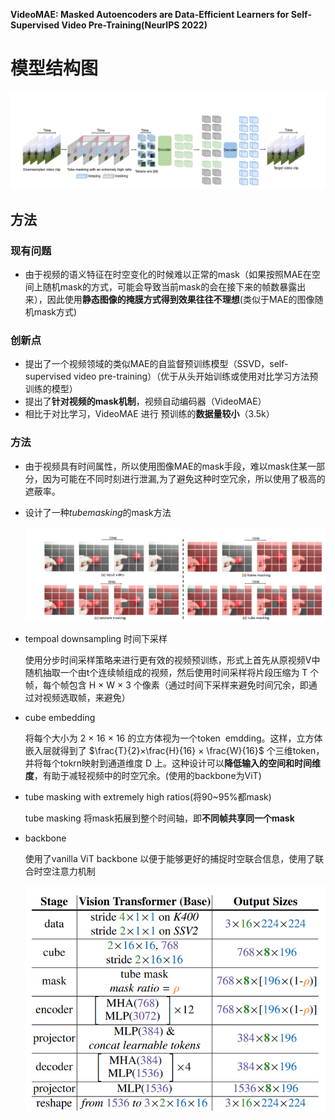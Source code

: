**VideoMAE: Masked Autoencoders are Data-Efficient Learners for Self-Supervised Video Pre-Training(NeurIPS 2022)**

# 模型结构图

![\<img alt="" data-attachment-key="GJZ2YCZ9" width="1026" height="319" src="attachments/GJZ2YCZ9.png" ztype="zimage">](attachments/GJZ2YCZ9.png)

## 方法

### 现有问题

*   由于视频的语义特征在时空变化的时候难以正常的mask（如果按照MAE在空间上随机mask的方式，可能会导致当前mask的会在接下来的帧数暴露出来），因此使用**静态图像的掩膜方式得到效果往往不理想**(类似于MAE的图像随机mask方式)

### 创新点

*   提出了一个视频领域的类似MAE的自监督预训练模型（SSVD，self-supervised video pre-training）（优于从头开始训练或使用对比学习方法预训练的模型）
*   提出了**针对视频的mask机制**，视频自动编码器（VideoMAE）
*   相比于对比学习，VideoMAE 进行 预训练的**数据量较小**（3.5k）

### 方法

* 由于视频具有时间属性，所以使用图像MAE的mask手段，难以mask住某一部分，因为可能在不同时刻进行泄漏,为了避免这种时空冗余，所以使用了极高的遮蔽率。

*   设计了一种$tube  masking$的mask方法

    ![\<img alt="" data-attachment-key="9UTBKG5D" width="987" height="310" src="attachments/9UTBKG5D.png" ztype="zimage">](attachments/9UTBKG5D.png)

*   tempoal downsampling 时间下采样

    使用分步时间采样策略来进行更有效的视频预训练，形式上首先从原视频V中随机抽取一个由t个连续帧组成的视频，然后使用时间采样将片段压缩为 T 个帧，每个帧包含 H × W × 3 个像素（通过时间下采样来避免时间冗余，即通过对视频选取帧，来避免）

*   cube embedding

    将每个大小为 2 × 16 × 16 的立方体视为一个token  emdding。这样，立方体嵌入层就得到了 $\frac{T}{2}×\frac{H}{16} × \frac{W}{16}$ 个三维token，并将每个tokrn映射到通道维度 D 上。这种设计可以**降低输入的空间和时间维度**，有助于减轻视频中的时空冗余。(使用的backbone为ViT)

*   tube masking with extremely high ratios(将90\~95%都mask)

    tube masking 将mask拓展到整个时间轴，即**不同帧共享同一个mask**

*   backbone

    使用了vanilla ViT backbone 以便于能够更好的捕捉时空联合信息，使用了联合时空注意力机制

    ![\<img alt="" data-attachment-key="NL4AACN5" width="698" height="525" src="attachments/NL4AACN5.png" ztype="zimage">](attachments/NL4AACN5.png)
